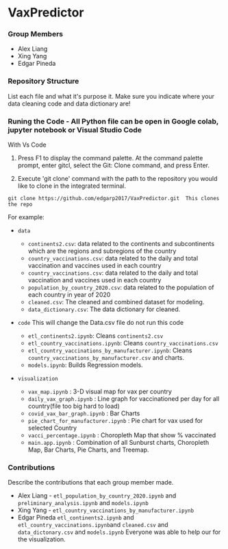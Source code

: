 # VaxPredictor
### Group Members
- Alex Liang
- Xing Yang
- Edgar Pineda

### Repository Structure
List each file and what it's purpose it. Make sure you indicate where your data cleaning code and data dictionary are! 

### Runing the Code - All Python file can be open in Google colab, jupyter notebook or Visual Studio Code
With Vs Code
1. Press F1 to display the command palette. At the command palette prompt, enter gitcl, select the Git: Clone command, and press Enter.

2. Execute 'git clone' command with the path to the repository you would like to clone in the integrated terminal.
  ```
  git clone https://github.com/edgarp2017/VaxPredictor.git  This clones the repo
  ```


For example:
- `data`
  - `continents2.csv`: data related to the continents and subcontinents which are the regions and subregions of the country
  - `country_vaccinations.csv`: data related to the daily and total vaccination and vaccines used in each country
  - `country_vaccinations.csv`: data related to the daily and total vaccination and vaccines used in each country
  - `population_by_country_2020.csv`: data related to the population of each country in year of 2020
  - `cleaned.csv`: The cleaned and combined dataset for modeling. 
  - `data_dictionary.csv`: The data dictionary for cleaned. 

- `code` This will change the Data.csv file do not run this code
  - `etl_continents2.ipynb`: Cleans `continents2.csv`
  - `etl_country_vaccinations.ipynb`: Cleans `country_vaccinations.csv`
  - `etl_country_vaccinations_by_manufacturer.ipynb`: Cleans `country_vaccinations_by_manufacturer.csv` and charts. 
  - `models.ipynb`: Builds Regression models. 

- `visualization `
  - `vax_map.ipynb` : 3-D visual map for vax per country
  - `daily_vax_graph.ipynb` : Line graph for vaccinationed per day for all country(file too big hard to load)
  - `covid_vax_bar_graph.ipynb` : Bar Charts 
  - `pie_chart_for_manufacturer.ipynb` : Pie chart for vax used for selected Country
  - `vacci_percentage.ipynb` : Choropleth Map that show % vaccinated
  - `main.app.ipynb` : Combination of all Sunburst charts, Choropleth Map, Bar Charts, Pie Charts, and Treemap.

### Contributions
Describe the contributions that each group member made.
- Alex Liang - `etl_population_by_country_2020.ipynb` and `preliminary_analysis.ipynb` and `models.ipynb`
- Xing Yang - `etl_country_vaccinations_by_manufacturer.ipynb`
- Edgar Pineda `etl_continents2.ipynb` and `etl_country_vaccinations.ipynb`and `cleaned.csv` and `data_dictonary.csv` and `models.ipynb`
Everyone was able to help our for the visualization. 